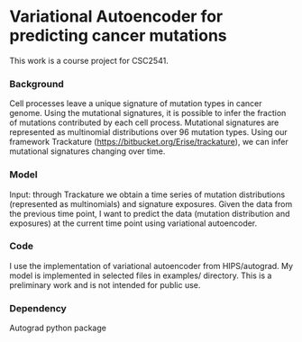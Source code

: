 # Variational Autoencoder for predicting cancer mutations
This work is a course project for CSC2541.

### Background
Cell processes leave a unique signature of mutation types in cancer genome. Using the mutational signatures, it is possible to infer the fraction of mutations contributed by each cell process. Mutational signatures are represented as multinomial distributions over 96 mutation types. Using our framework Trackature (https://bitbucket.org/Erise/trackature), we can infer mutational signatures changing over time.

### Model
Input: through Trackature we obtain a time series of mutation distributions (represented as multinomials) and signature exposures. Given the data from the previous time point, I want to predict the data (mutation distribution and exposures) at the current time point using variational autoencoder.

### Code
I use the implementation of variational autoencoder from HIPS/autograd. My model is implemented in selected files in examples/ directory. This is a preliminary work and is not intended for public use.

### Dependency 
Autograd python package
